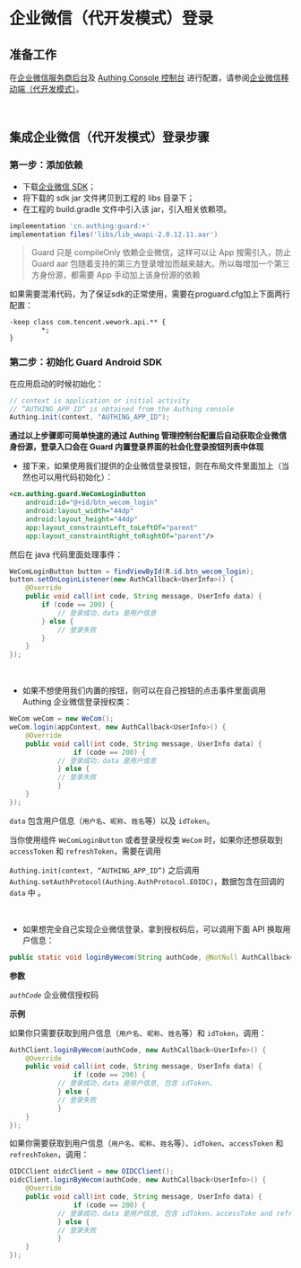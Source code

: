 # 企业微信（代开发模式）登录

<LastUpdated/>

## 准备工作

在[企业微信服务商后台](https://open.work.weixin.qq.com/wwopen/developer#/index)及 [Authing Console 控制台](https://authing.cn/) 进行配置，请参阅[企业微信移动端（代开发模式）](../../../guides/connections/enterprise/wecom-agency-mobile/README.md)。

<br>

## 集成企业微信（代开发模式）登录步骤

### 第一步：添加依赖

- 下载[企业微信 SDK](http://dldir1.qq.com/foxmail/wwopen_docFile/sdk/lib_wwapi-2.0.12.11.aar)；
- 将下载的 sdk  jar 文件拷贝到工程的 libs 目录下；
- 在工程的 build.gradle 文件中引入该 jar，引入相关依赖项。

```groovy
implementation 'cn.authing:guard:+'
implementation files('libs/lib_wwapi-2.0.12.11.aar')
```

> Guard 只是 compileOnly 依赖企业微信，这样可以让 App 按需引入，防止 Guard aar 包随着支持的第三方登录增加而越来越大。所以每增加一个第三方身份源，都需要 App 手动加上该身份源的依赖

​	如果需要混淆代码，为了保证sdk的正常使用，需要在proguard.cfg加上下面两行配置：

```
-keep class com.tencent.wework.api.** {   
		*; 
}
```

### 第二步：初始化 Guard Android SDK

在应用启动的时候初始化：

```java
// context is application or initial activity
// ”AUTHING_APP_ID“ is obtained from the Authing console
Authing.init(context, "AUTHING_APP_ID");
```



**通过以上步骤即可简单快速的通过 Authing 管理控制台配置后自动获取企业微信身份源，登录入口会在 Guard 内置登录界面的社会化登录按钮列表中体现**



- 接下来，如果使用我们提供的企业微信登录按钮，则在布局文件里面加上（当然也可以用代码初始化）：


```xml
<cn.authing.guard.WeComLoginButton
    android:id="@+id/btn_wecom_login"
    android:layout_width="44dp"
    android:layout_height="44dp"
    app:layout_constraintLeft_toLeftOf="parent"
    app:layout_constraintRight_toRightOf="parent"/>
```

然后在 java 代码里面处理事件：

```java
WeComLoginButton button = findViewById(R.id.btn_wecom_login);
button.setOnLoginListener(new AuthCallback<UserInfo>() {
    @Override
    public void call(int code, String message, UserInfo data) {
      	if (code == 200) {
        	// 登录成功，data 是用户信息
       	} else {
        	// 登录失败
      	}
    }
});
```

<br>

- 如果不想使用我们内置的按钮，则可以在自己按钮的点击事件里面调用 Authing 企业微信登录授权类：

```java
WeCom weCom = new WeCom();
weCom.login(appContext, new AuthCallback<UserInfo>() {
    @Override
    public void call(int code, String message, UserInfo data) {
				if (code == 200) {
        	// 登录成功，data 是用户信息
    		} else {
        	// 登录失败
    		}
    }
});
```

`data` 包含用户信息（`用户名`、`昵称`、`姓名`等）以及 `idToken`。

当你使用组件 `WeComLoginButton`  或者登录授权类 `WeCom`  时，如果你还想获取到 `accessToken` 和 `refreshToken`，需要在调用

`Authing.init(context, “AUTHING_APP_ID”)` 之后调用 `Authing.setAuthProtocol(Authing.AuthProtocol.EOIDC)`，数据包含在回调的 `data` 中 。

<br>

- 如果想完全自己实现企业微信登录，拿到授权码后，可以调用下面 API 换取用户信息：


```java
public static void loginByWecom(String authCode, @NotNull AuthCallback<UserInfo> callback)
```

**参数**

*`authCode`*  企业微信授权码

**示例**

如果你只需要获取到用户信息（`用户名`、`昵称`、`姓名`等）和 `idToken`，调用：

```java
AuthClient.loginByWecom(authCode, new AuthCallback<UserInfo>() {
    @Override
    public void call(int code, String message, UserInfo data) {
				if (code == 200) {
        	// 登录成功，data 是用户信息, 包含 idToken。
    		} else {
        	// 登录失败
    		}
    }
});
```

如果你需要获取到用户信息（`用户名`、`昵称`、`姓名`等）、`idToken`、`accessToken` 和 `refreshToken`，调用：

```java
OIDCClient oidcClient = new OIDCClient();
oidcClient.loginByWecom(authCode, new AuthCallback<UserInfo>() {
    @Override
    public void call(int code, String message, UserInfo data) {
				if (code == 200) {
        	// 登录成功，data 是用户信息, 包含 idToken、accessToke and refreshToken。
    		} else {
        	// 登录失败
    		}
    }
});
```

